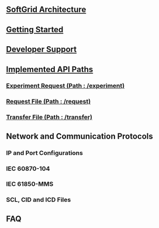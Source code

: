 ## [SoftGrid Architecture](https://github.com/smartgridadsc/smartpower/wiki/SoftGrid-Architecture)
## [Getting Started](https://github.com/smartgridadsc/smartpower/wiki/Getting-Started)
## [Developer Support](https://github.com/smartgridadsc/smartpower/wiki/Developer-Support)
## [Implemented API Paths](https://github.com/smartgridadsc/smartpower/wiki/Implemented-API-Paths)
### [Experiment Request (Path : /experiment)](https://github.com/smartgridadsc/smartpower/wiki/Experiment-Request)
### [Request File (Path : /request)](https://github.com/smartgridadsc/smartpower/wiki/Request-File)
### [Transfer File (Path : /transfer)](https://github.com/smartgridadsc/smartpower/wiki/Transfer-File)
## Network and Communication Protocols
### IP and Port Configurations
### IEC 60870-104
### IEC 61850-MMS
### SCL, CID and ICD Files
## FAQ
